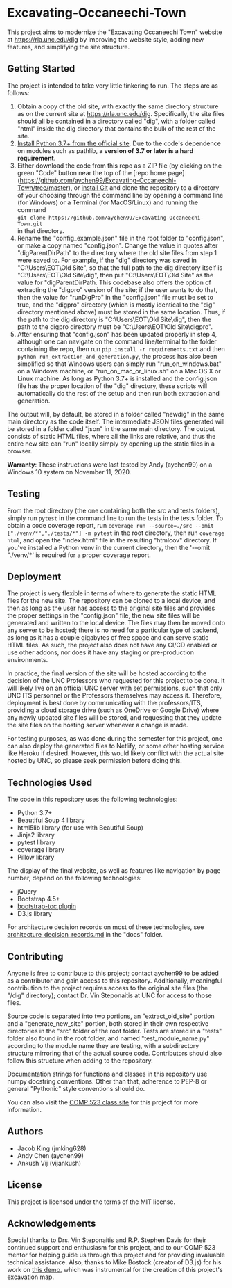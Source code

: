 # Excavating-Occaneechi-Town

This project aims to modernize the "Excavating Occaneechi Town" website at
https://rla.unc.edu/dig by improving the website style, adding new features,
and simplifying the site structure.


## Getting Started
The project is intended to take very little tinkering to run. The steps are as
follows:
1. Obtain a copy of the old site, with exactly the same directory structure as
on the current site at https://rla.unc.edu/dig. Specifically, the site files
should all be contained in a directory called "dig", with a folder called
"html" inside the dig directory that contains the bulk of the rest of the site.
2. [Install Python 3.7+ from the official site](https://www.python.org/). Due
to the code's dependence on modules such as pathlib, **a version of 3.7 or later
is a hard requirement**.
3. Either download the code from this repo as a ZIP file (by clicking on the
green "Code" button near the top of the [repo home page]
(https://github.com/aychen99/Excavating-Occaneechi-Town/tree/master), or
[install Git](https://git-scm.com/downloads) and clone the repository to a
directory of your choosing through the command line by opening a command line
(for Windows) or a Terminal (for MacOS/Linux) and running the command  
`git clone https://github.com/aychen99/Excavating-Occaneechi-Town.git`  
in that directory.
4. Rename the "config_example.json" file in the root folder to "config.json",
or make a copy named "config.json". Change the value in quotes after
"digParentDirPath" to the directory where the old site files from step 1 were
saved to. For example, if the "dig" directory was saved in
"C:\Users\EOT\Old Site", so that the full path to the dig directory itself is
"C:\Users\EOT\Old Site\dig", then put "C:\Users\EOT\Old Site" as the value for
"digParentDirPath. This codebase also offers the option of extracting the
"digpro" version of the site; if the user wants to do that, then the value for
"runDigPro" in the "config.json" file must be set to true, and the "digpro"
directory (which is mostly identical to the "dig" directory mentioned above)
must be stored in the same location. Thus, if the path to the dig directory is
"C:\Users\EOT\Old Site\dig", then the path to the digpro directory must be
"C:\Users\EOT\Old Site\digpro".
5. After ensuring that "config.json" has been updated properly in step 4,
although one can navigate on the command line/terminal to the folder
containing the repo, then run `pip install -r requirements.txt` and then
`python run_extraction_and_generation.py`, the process has also been simplified
so that Windows users can simply run "run_on_windows.bat" on a Windows machine,
or "run_on_mac_or_linux.sh" on a Mac OS X or Linux machine. As long as Python
3.7+ is installed and the config.json file has the proper location of the "dig"
directory, these scripts will automatically do the rest of the setup and then
run both extraction and generation.

The output will, by default, be stored in a folder called "newdig" in the same
main directory as the code itself. The intermediate JSON files generated will
be stored in a folder called "json" in the same main directory. The output
consists of static HTML files, where all the links are relative, and thus the
entire new site can "run" locally simply by opening up the static files in a
browser.

**Warranty**: These instructions were last tested by Andy (aychen99) on a
Windows 10 system on November 11, 2020.


## Testing
From the root directory (the one containing both the src and tests folders),
simply run `pytest` in the command line to run the tests in the tests folder.
To obtain a code coverage report, run
`coverage run --source=./src --omit ["./venv/*","./tests/*"] -m pytest` in the
root directory, then run `coverage html`, and open the "index.html" file in the
resulting "htmlcov" directory. If you've installed a Python venv in the current
directory, then the '--omit "./venv/*' is required for a proper coverage
report.


## Deployment
The project is very flexible in terms of where to generate the static HTML
files for the new site. The repository can be cloned to a local device, and
then as long as the user has access to the original site files and provides the
proper settings in the "config.json" file, the new site files will be generated
and written to the local device. The files may then be moved onto any server to
be hosted; there is no need for a particular type of backend, as long as it has
a couple gigabytes of free space and can serve static HTML files. As such, the
project also does not have any CI/CD enabled or use other addons, nor does it
have any staging or pre-production environments.

In practice, the final version of the site will be hosted according to the
decision of the UNC Professors who requested for this project to be done. It
will likely live on an official UNC server with set permissions, such that only
UNC ITS personnel or the Professors themselves may access it. Therefore,
deployment is best done by communicating with the professors/ITS, providing a
cloud storage drive (such as OneDrive or Google Drive) where any newly updated
site files will be stored, and requesting that they update the site files on
the hosting server whenever a change is made.

For testing purposes, as was done during the semester for this project, one can
also deploy the generated files to Netlify, or some other hosting service like
Heroku if desired. However, this would likely conflict with the actual site
hosted by UNC, so please seek permission before doing this.


## Technologies Used
The code in this repository uses the following technologies:
- Python 3.7+
- Beautiful Soup 4 library
- html5lib library (for use with Beautiful Soup)
- Jinja2 library
- pytest library
- coverage library
- Pillow library

The display of the final website, as well as features like navigation by page
number, depend on the following technologies:
- jQuery
- Bootstrap 4.5+
- [bootstrap-toc plugin](https://afeld.github.io/bootstrap-toc/)
- D3.js library

For architecture decision records on most of these technologies, see
[architecture_decision_records.md](./docs/architecture_decision_records.md) in
the "docs" folder.


## Contributing
Anyone is free to contribute to this project; contact aychen99 to be added as a
contributor and gain access to this repository. Additionally, meaningful
contribution to the project requires access to the original site files (the
"/dig" directory); contact Dr. Vin Steponaitis at UNC for access to those
files.

Source code is separated into two portions, an "extract_old_site" portion and a
"generate_new_site" portion, both stored in their own respective directories in
the "src" folder of the root folder. Tests are stored in a "tests" folder also
found in the root folder, and named "test_module_name.py" according to the
module name they are testing, with a subdirectory structure mirroring that of
the actual source code. Contributors should also follow this structure when
adding to the repository.

Documentation strings for functions and classes in this repository use numpy
docstring conventions. Other than that, adherence to PEP-8 or general
"Pythonic" style conventions should do.

You can also visit the [COMP 523 class site](https://tarheels.live/comp523eot/)
for this project for more information.


## Authors
- Jacob King (jmking628)
- Andy Chen (aychen99)
- Ankush Vij (vijankush)


## License
This project is licensed under the terms of the MIT license.


## Acknowledgements
Special thanks to Drs. Vin Steponaitis and R.P. Stephen Davis for their
continued support and enthusiasm for this project, and to our COMP 523 mentor
for helping guide us through this project and for providing invaluable
technical assistance. Also, thanks to Mike Bostock (creator of D3.js) for his
work on  [this demo](https://observablehq.com/@d3/zoom-to-bounding-box), which
was instrumental for the creation of this project's excavation map.
